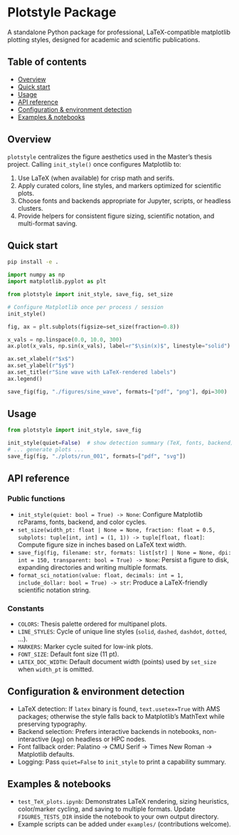 # Plotstyle Package

A standalone Python package for professional, LaTeX-compatible matplotlib plotting styles, designed for academic and scientific publications.

## Table of contents
- [Overview](#overview)
- [Quick start](#quick-start)
- [Usage](#usage)
- [API reference](#api-reference)
- [Configuration & environment detection](#configuration--environment-detection)
- [Examples & notebooks](#examples--notebooks)

## Overview
`plotstyle` centralizes the figure aesthetics used in the Master’s thesis project. Calling `init_style()` once configures Matplotlib to:

1. Use LaTeX (when available) for crisp math and serifs.
2. Apply curated colors, line styles, and markers optimized for scientific plots.
3. Choose fonts and backends appropriate for Jupyter, scripts, or headless clusters.
4. Provide helpers for consistent figure sizing, scientific notation, and multi-format saving.


## Quick start
```bash
pip install -e .
```

```python
import numpy as np
import matplotlib.pyplot as plt

from plotstyle import init_style, save_fig, set_size

# Configure Matplotlib once per process / session
init_style()

fig, ax = plt.subplots(figsize=set_size(fraction=0.8))

x_vals = np.linspace(0.0, 10.0, 300)
ax.plot(x_vals, np.sin(x_vals), label=r"$\sin(x)$", linestyle="solid")

ax.set_xlabel(r"$x$")
ax.set_ylabel(r"$y$")
ax.set_title(r"Sine wave with LaTeX-rendered labels")
ax.legend()

save_fig(fig, "./figures/sine_wave", formats=["pdf", "png"], dpi=300)
```

## Usage
```python
from plotstyle import init_style, save_fig

init_style(quiet=False)  # show detection summary (TeX, fonts, backend)
# ... generate plots ...
save_fig(fig, "./plots/run_001", formats=["pdf", "svg"])
```



## API reference

### Public functions
- `init_style(quiet: bool = True) -> None`: Configure Matplotlib rcParams, fonts, backend, and color cycles.
- `set_size(width_pt: float | None = None, fraction: float = 0.5, subplots: tuple[int, int] = (1, 1)) -> tuple[float, float]`: Compute figure size in inches based on LaTeX text width.
- `save_fig(fig, filename: str, formats: list[str] | None = None, dpi: int = 150, transparent: bool = True) -> None`: Persist a figure to disk, expanding directories and writing multiple formats.
- `format_sci_notation(value: float, decimals: int = 1, include_dollar: bool = True) -> str`: Produce a LaTeX-friendly scientific notation string.

### Constants
- `COLORS`: Thesis palette ordered for multipanel plots.
- `LINE_STYLES`: Cycle of unique line styles (`solid`, `dashed`, `dashdot`, `dotted`, ...).
- `MARKERS`: Marker cycle suited for low-ink plots.
- `FONT_SIZE`: Default font size (11 pt).
- `LATEX_DOC_WIDTH`: Default document width (points) used by `set_size` when `width_pt` is omitted.

## Configuration & environment detection
- LaTeX detection: If `latex` binary is found, `text.usetex=True` with AMS packages; otherwise the style falls back to Matplotlib’s MathText while preserving typography.
- Backend selection: Prefers interactive backends in notebooks, non-interactive (`Agg`) on headless or HPC nodes.
- Font fallback order: Palatino → CMU Serif → Times New Roman → Matplotlib defaults.
- Logging: Pass `quiet=False` to `init_style` to print a capability summary.

## Examples & notebooks
- `test_TeX_plots.ipynb`: Demonstrates LaTeX rendering, sizing heuristics, color/marker cycling, and saving to multiple formats. Update `FIGURES_TESTS_DIR` inside the notebook to your own output directory.
- Example scripts can be added under `examples/` (contributions welcome).
